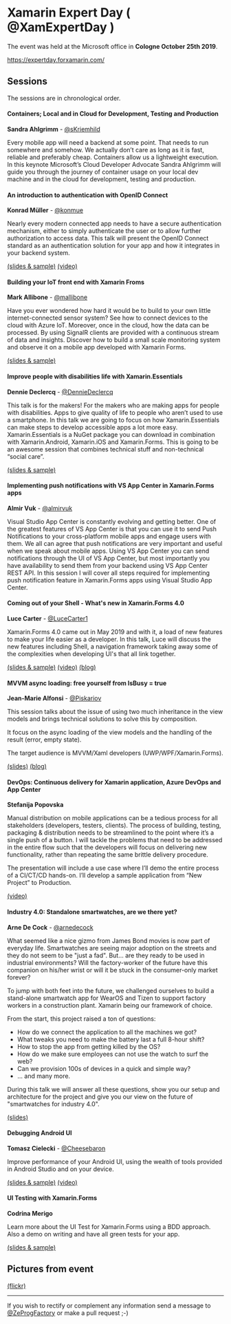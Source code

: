 # Xamarin Expert Day ( @XamExpertDay )

The event was held at the Microsoft office in **Cologne October 25th 2019**.

 https://expertday.forxamarin.com/



## Sessions

The sessions are in chronological order.

  

#### Containers; Local and in Cloud for Development, Testing and Production

**Sandra Ahlgrimm** - [@sKriemhild](https://twitter.com/sKriemhild)

Every mobile app will need a backend at some point. That needs to run somewhere and somehow. We actually don’t care as long as it is fast, reliable and preferably cheap. Containers allow us a lightweight execution. In this keynote Microsoft’s Cloud Developer Advocate Sandra Ahlgrimm will guide you through the journey of container usage on your local dev machine and in the cloud for development, testing and production.

 

#### An introduction to authentication with OpenID Connect

**Konrad Müller** - [@konmue](https://twitter.com/konmue)

Nearly every modern connected app needs to have a secure authentication mechanism, either to simply authenticate the user or to allow further authorization to access data. This talk will present the OpenID Connect standard as an authentication solution for your app and how it integrates in your backend system.

[(slides & sample)](https://github.com/krdmllr/openidconnectsample )  [(video)](https://youtu.be/zThE0SfUHtM) 



#### Building your IoT front end with Xamarin Froms

**Mark Allibone** - [@mallibone](https://twitter.com/mallibone)

Have you ever wondered how hard it would be to build to your own little internet-connected sensor system? See how to connect devices to the cloud with Azure IoT. Moreover, once in the cloud, how the data can be processed. By using SignalR clients are provided with a continuous stream of data and insights. 
 Discover how to build a small scale monitoring system and observe it on a mobile app developed with Xamarin Forms.

[(slides & sample)](https://github.com/mallibone/XamarinExpertsDay2019)

 

#### Improve people with disabilities life with Xamarin.Essentials

**Dennie Declercq** - [@DennieDeclercq](https://twitter.com/DennieDeclercq)

This talk is for the makers! For the makers who are making apps for people with disabilities. Apps to give quality of life to people who aren’t used to use a smartphone. In this talk we are going to focus on how Xamarin.Essentials can make steps to develop accessible apps a lot more easy. Xamarin.Essentials is a NuGet package you can download in combination with Xamarin.Android, Xamarin.iOS and Xamarin.Forms. This is going to be an awesome session that combines technical stuff and non-technical “social care”.

[(slides & sample)](https://github.com/DDSoftDennie/DDGuard)

 

#### Implementing push notifications with VS App Center in Xamarin.Forms apps

**Almir Vuk** - [@almirvuk](https://twitter.com/AlmirVuk)

Visual Studio App Center is constantly evolving and getting better. One of the greatest features of VS App Center is that you can use it to send Push Notifications to your cross-platform mobile apps and engage users with them. We all can agree that push notifications are very important and useful when we speak about mobile apps. Using VS App Center you can send notifications through the UI of VS App Center, but most importantly you have availability to send them from your backend using VS App Center REST API. In this session I will cover all steps required for implementing push notification feature in Xamarin.Forms apps using Visual Studio App Center.

 

#### Coming out of your Shell - What's new in Xamarin.Forms 4.0

**Luce Carter** - [@LuceCarter1](https://twitter.com/LuceCarter1)

Xamarin.Forms 4.0 came out in May 2019 and with it, a load of new features to make your life easier as a developer.
 In this talk, Luce will discuss the new features including Shell, a navigation framework taking away some of the complexities when developing UI's that all link together.

[(slides & sample)](https://gist.github.com/LuceCarter/a0b2bc7c4d83137d49ef5a39dbe5b26b )  [(video)](https://youtu.be/ZwxtHsdn8wM)  [(blog)](https://lucecarter.co.uk/lessons-learned-xamarin-expert-day/) 

 

#### MVVM async loading: free yourself from IsBusy = true

**Jean-Marie Alfonsi** - [@Piskariov](https://twitter.com/Piskariov)

This session talks about the issue of using two much inheritance in the view models and brings technical solutions to solve this by composition.

 It focus on the async loading of the view models and the handling of the result (error, empty state).

 The target audience is MVVM/Xaml developers (UWP/WPF/Xamarin.Forms).

[(slides)](https://github.com/roubachof/SLIDES_FreeYourselfFromIsBusy)  [(blog)](https://www.sharpnado.com/taskloaderview-2-0-lets-burn-isbusy-true/)

 

#### DevOps: Continuous delivery for Xamarin application, Azure DevOps and App Center

**Stefanija Popovska**

Manual distribution on mobile applications can be a tedious process for all stakeholders (developers, testers, clients). The process of building, testing, packaging & distribution needs to be streamlined to the point where it’s a single push of a button. I will tackle the problems that need to be addressed in the entire flow such that the developers will focus on delivering new functionality, rather than repeating the same brittle delivery procedure.

 The presentation will include a use case where I’ll demo the entire process of a CI/CT/CD hands-on. I’ll develop a sample application from “New Project” to Production.

[(video)](https://youtu.be/Jx3KSPfIMeo)

 

#### Industry 4.0: Standalone smartwatches, are we there yet?

**Arne De Cock** - [@arnedecock](https://twitter.com/arnedecock)

What seemed like a nice gizmo from James Bond movies is now part of everyday life. Smartwatches are seeing major adoption on the streets and they do not seem to be "just a fad". But... are they ready to be used in industrial environments? Will the factory-worker of the future have this companion on his/her wrist or will it be stuck in the consumer-only market forever?

 To jump with both feet into the future, we challenged ourselves to build a stand-alone smartwatch app for WearOS and Tizen to support factory workers in a construction plant. Xamarin being our framework of choice. 

 From the start, this project raised a ton of questions:

 - How do we connect the application to all the machines we got?
 - What tweaks you need to make the battery last a full 8-hour shift?
 - How to stop the app from getting killed by the OS?
 - How do we make sure employees can not use the watch to surf the web?
 - Can we provision 100s of devices in a quick and simple way?
 - ... and many more.

 During this talk we will answer all these questions, show you our setup and architecture for the project and give you our view on the future of "smartwatches for industry 4.0".

[(slides)](https://gist.github.com/arndc/bab23f7ce30d0cf2e0e634ec7dc7b839)

 

#### Debugging Android UI

**Tomasz Cielecki** - [@Cheesebaron](https://twitter.com/Cheesebaron)

Improve performance of your Android UI, using the wealth of tools provided in Android Studio and on your device.

[(slides & sample)](https://github.com/Cheesebaron/android-layout-perf)   [(video)](https://youtu.be/wCusTIAEtR8) 

 

#### UI Testing with Xamarin.Forms

**Codrina Merigo**

Learn more about the UI Test for Xamarin.Forms using a BDD approach. Also a demo on writing and have all green tests for your app.

[(slides & sample)](https://github.com/codrinamerigo/ladybug)

 

## Pictures from event

[(flickr)](https://www.flickr.com/photos/xamexpertday/albums/72157711570868437)



------

If you wish to rectify or complement any information send a message to [@ZeProgFactory](https://twitter.com/ZeProgFactory) or make a pull request ;-)